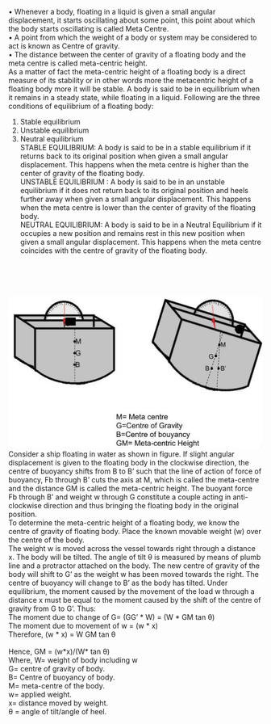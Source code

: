 •	Whenever a body, floating in a liquid is given a small angular displacement, it starts oscillating about some point, this point about which the body starts oscillating is called Meta Centre. <br>
•	A point from which the weight of a body or system may be considered to act is known as Centre of gravity.<br>
•	The distance between the center of gravity of a floating body and the meta centre is called meta-centric height.<br>
 As a matter of fact the meta-centric height of a floating body is a direct measure of its stability or in other words more the metacentric height of a floating body more it will be stable. A body is said to be in equilibrium when it remains in a steady state, while floating in a liquid. Following are the three conditions of equilibrium of a floating body:<br>
1.	Stable equilibrium<br>
2.	Unstable equilibrium <br>
3.	Neutral equilibrium <br>
STABLE EQUILIBRIUM: A body is said to be in a stable equilibrium if it returns back to its original position when given a small angular displacement. This happens when the meta centre is higher than the center of gravity of the floating body.<br>
 UNSTABLE EQUILIBRIUM : A body is said to be in an unstable equilibrium if it does not return back to its original position and heels further away when given a small angular displacement. This happens when the meta centre is lower than the center of gravity of the floating body.<br>
 NEUTRAL EQUILIBRIUM: A body is said to be in a Neutral Equilibrium if it occupies a new position and remains rest in this new position when given a small angular displacement. This happens when the meta centre coincides with the centre of gravity of the floating body.<br>
 <br>
 <br>
 <br>
<br>
 <img src="images/theoryimage.jpg"/><br>
 Consider a ship floating in water as shown in figure. If slight angular displacement is given to the floating body in the clockwise direction, the centre of buoyancy shifts from B to B’ such that the line of action of force of buoyancy, Fb  through B’ cuts the axis at M, which is called the meta-centre and the distance GM is called the meta-centric height. The buoyant force Fb through B’ and weight w through G constitute a couple acting in anti-clockwise direction and thus bringing the floating body in the original position.<br>
To determine the meta-centric height of a floating body, we know the centre of gravity of floating body. Place the known movable weight (w) over the centre of the body. <br>
The weight w is moved across the vessel towards right through a distance x. The body will be tilted. The angle of tilt &theta; is measured by means of plumb line and a protractor attached on the body. The new centre of gravity of the body will shift to G’ as the weight w has been moved towards the right. The centre of buoyancy will change to B’ as the body has tilted. Under equilibrium, the moment caused by the movement of the load w through a distance x must be equal to the moment caused by the shift of the centre of gravity from G to G’. Thus:<br>
		The moment due to change of G= (GG’ * W) = (W * GM tan &theta;)<br>
		The moment due to movement of w = (w * x)<br>
		Therefore,        (w * x) = W GM tan &theta;<br>
        <br>
		Hence,             GM = (w*x)/(W* tan &theta;)<br>
			Where, W= weight of body including w<br>
				G= centre of gravity of body.<br>
				B= Centre of buoyancy of body.<br>
				M= meta-centre of the body.<br>
				w= applied weight.<br>
				x= distance moved by weight.<br>
				&theta; = angle of tilt/angle of heel. <br>

